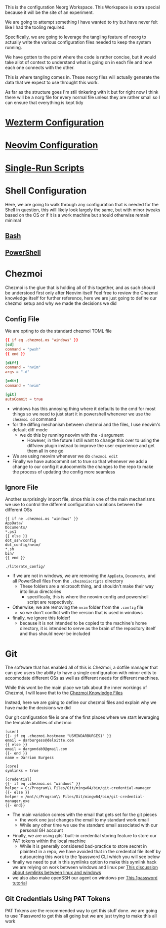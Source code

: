 

This is the configuration Neorg Workspace. This Workspace is extra special because it will be the site of an experiment.

We are going to attempt something I have wanted to try but have never felt like I had the tooling required.

Specifically, we are going to leverage the tangling feature of neorg to actually write the various configuration files needed to keep the system running.

We have gotten to the point where the code is rather concise, but it would take allot of context to understand what is going on in each file and how each one connects with the other.

This is where tangling comes in. These neorg files will actually generate the data that we expect to use throught this work.

As far as the structure goes I'm still tinkering with it but for right now I think there will be a norg file for every normal file unless they are rather small so I can ensure that everything is kept tidy


# [Wezterm Configuration](#weztermmd)


# [Neovim Configuration](#neovimindexmd)


# [Single-Run Scripts](#scriptsindexmd)


# Shell Configuration

Here, we are going to walk through any configuration that is needed for the Shell in question, this will likely look largely the same, but with minor tweaks based on the OS or if it is a work machine but should otherwise remain minimal

## [Bash](#bashconfigmd)


## [PowerShell](#powershellconfigmd)


# Chezmoi

Chezmoi is the glue that is holding all of this together, and as such should be understood first only after Neovim itself
Feel free to review the Chezmoi knowledge itself for further reference, here we are just going to define our chezmoi setup and why we made the decisions we did

## Config File

We are opting to do the standard chezmoi TOML file
``` toml
{{ if eq .chezmoi.os "windows" }}
[cd]
command = "pwsh"
{{ end }}

[diff]
command = "nvim"
args = "-d"

[edit]
command = "nvim"

[git]
autoCommit = true
```
- windows has this annoying thing where it defaults to the cmd for most things so we need to just start it in powershell whenever we use the `chezmoi cd` command
- for the diffing mechanism between chezmoi and the files, I use neovim's default diff mode
    - we do this by running neovim with the `-d` argument
        -  However, in the future I still want to change this over to using the diffview plugin instead to improve the user experience and get them all in one go
- We are using neovim whenever we do `chezmoi edit`
- Finally we have autocommit set to true so that whenever we add a change to our config it autocommits the changes to the repo to make the process of updating the config more seamless

## Ignore File

Another surprisingly import file, since this is one of the main mechanisms we use to control the different configuration variations between the different OSs
``` gitignore
{{ if ne .chezmoi.os "windows" }}
AppData/
Documents/
*.ps1
{{ else }}
dot_ssh/config
dot_config/nvim/
*.sh
bin/
{{ end }}

./literate_config/
```
- If we are not in windows, we are removing the `AppData`, `Documents`, and all PowerShell files from the `.chezmoiscripts` directory
    - These folders are a microsoft thing, and shouldn't make their way into linux directories
        - specifically, this is where the neovim config and powershell script are respectively.
- Otherwise, we are removing the `nvim` folder from the `.config` file
    - so we don't conflict with the version that is used in windows
- finally, we ignore this folder! 
    - because it is not intended to be copied to the machine's home directory, it is intended to serve as the brain of the repository itself and thus should never be included


# Git

The software that has enabled all of this is Chezmoi, a dotfile manager that can give users the ability to have a single configuration with minor edits to accomodate different OSs as well as different needs for different machines.

While this wont be the main place we talk about the inner workings of Chezmoi, I will leave that to the [Chezmoi Knowledge Files](#knowledgebaseapplicationschezmoiindexmd)

Instead, here we are going to define our chezmoi files and explain why we have made the decisions we did

Our git configuration file is one of the first places where we start leveraging the template abilities of chezmoi:
``` gitconfig
[user]
{{- if eq .chezmoi.hostname "USMINDARBURGES1" }}
email = darburgess@deloitte.com
{{ else }}
email = dargondab9@gmail.com
{{- end }}
name = Darrion Burgess

[core]
symlinks = true

[credential]
{{- if eq .chezmoi.os "windows" }}
helper = C:/Program\\ Files/Git/mingw64/bin/git-credential-manager
{{- else }}
helper = /mnt/c/Program\\ Files/Git/mingw64/bin/git-credential-manager.exe
{{- end}}
```
- The main variation comes with the email that gets set for the git pieces
    - the work one just changes the email to my standard work email
    - While any other time we use the standard email associated with our personal GH account
- Finally, we are using gits' built-in credential storing feature to store our PAT tokens within the local machine
    - While it is generally considered bad-practice to store secret in plaintext in a repo, we have avoided that in the credential file itself by outsourcing this work to the 1password CLI which you will see below
- finally we need to put in this symlinks option to make this symlink hack we are relying on work between windows and linux per [This discussion about symlinks between linux and windows](https://stackoverflow.com/questions/5917249/git-symbolic-links-in-windows/59761201#59761201)
- we also also make openSSH our agent on windows per [This 1password tutorial](https://developer.1password.com/docs/ssh/get-started)

## Git Credentials Using PAT Tokens

PAT Tokens are the recommended way to get this stuff done.
  we are going to use 1Password to get this all going but we are just trying to make this all work
